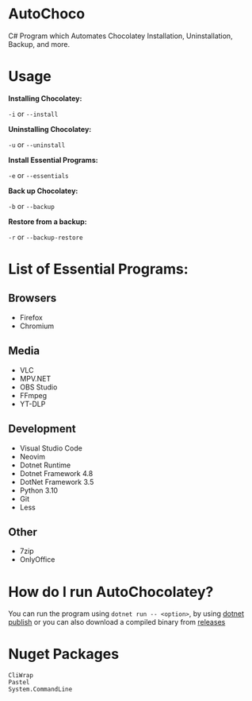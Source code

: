 # AutoChoco
C# Program which Automates Chocolatey Installation, Uninstallation, Backup, and more.

# Usage
**Installing Chocolatey:**

`-i` or `--install`

**Uninstalling Chocolatey:**

`-u` or `--uninstall`

**Install Essential Programs:**

`-e` or `--essentials`

**Back up Chocolatey:**

`-b` or `--backup`

**Restore from a backup:**

`-r` or `--backup-restore`


# List of Essential Programs:
## Browsers
- Firefox
- Chromium
## Media
- VLC
- MPV.NET
- OBS Studio
- FFmpeg
- YT-DLP
## Development
- Visual Studio Code
- Neovim
- Dotnet Runtime
- Dotnet Framework 4.8
- DotNet Framework 3.5
- Python 3.10
- Git
- Less
## Other
- 7zip
- OnlyOffice

# How do I run AutoChocolatey?
You can run the program using `dotnet run -- <option>`, by using [dotnet publish](https://learn.microsoft.com/en-us/dotnet/core/tools/dotnet-publish) or you can also download a compiled binary from [releases](https://github.com/DontEatOreo/AutoChoco/releases)

# Nuget Packages
```
CliWrap
Pastel
System.CommandLine
```